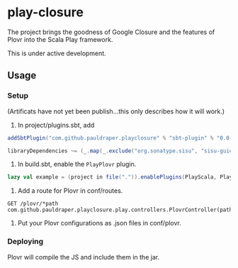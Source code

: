 # play-closure

The project brings the goodness of Google Closure and the features of Plovr into the Scala Play framework.

This is under active development.

## Usage

### Setup

(Artificats have not yet been publish...this only describes how it will work.)

1. In project/plugins.sbt, add

  ```scala
  addSbtPlugin("com.github.pauldraper.playclosure" % "sbt-plugin" % "0.0-SNAPSHOT")

  libraryDependencies ~= (_.map(_.exclude("org.sonatype.sisu", "sisu-guice")))
  ```

1. In build.sbt, enable the `PlayPlovr` plugin.

  ```scala
  lazy val example = (project in file(".")).enablePlugins(PlayScala, PlayPlovr)
  ```

1. Add a route for Plovr in conf/routes.

  ```
  GET /plovr/*path com.github.pauldraper.playclosure.play.controllers.PlovrController(path)
  ```

1. Put your Plovr configurations as .json files in conf/plovr.

### Deploying

Plovr will compile the JS and include them in the jar.
